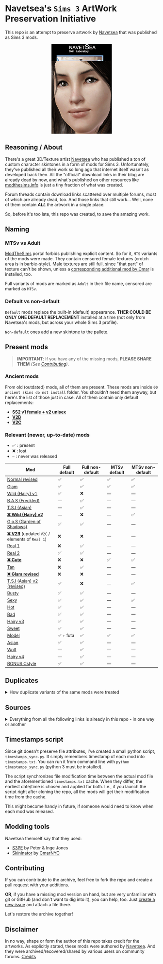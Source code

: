 # **Navetsea**'s `Sims 3` ArtWork Preservation Initiative

This repo is an attempt to preserve artwork by [Navetsea](https://navetsea.blogspot.com/) that was published as Sims 3 mods.

<p align="center">
	<img src="/_PREVIEW/_facial_skin_comparison.gif" alt="Facial skin comparison"/>
</p>

## Reasoning / About
There's a great 3D/Texture artist [Navetsea](https://navetsea.blogspot.com/) who has published a ton of custom character skintones in a form of mods for Sims 3. Unfortunately, they've published all their work so long ago that internet itself wasn't as developed back then. All the "official" download links in their blog are already dead by now, and what's published on other resources like [modthesims.info](https://modthesims.info/downloads/ts3/342/?showType=1&t=normal&p=1&csort=0&u=57347) is just a tiny fraction of what was created.

Forum threads contain download links scattered over multiple forums, most of which are already dead, too. And those links that still work... Well, none of them contain _**ALL**_ the artwork in a single place.

So, before it's too late, this repo was created, to save the amazing work.

## Naming
### MTSv vs Adult
[ModTheSims](https://modthesims.info/d/479460) portal forbids publishing explicit content. So for it, `MTS` variants of the mods were made. They contain censored female textures (crotch area is in barbie-style). Male textures are still full, since "that part" of texture can't be shown, unless a [corresponding additional mod by Cmar](http://sexysims.info/download.php?t=173718) is installed, too.

Full variants of mods are marked as `Adult` in their file name, censored are marked as `MTSv`.

### Default vs non-default
`Default` mods replace the built-in (default) appearance. **THER COULD BE ONLY ONE DEFAULT REPLACEMENT** installed at a time (not only from Navetsea's mods, but across your whole Sims 3 profile).

`Non-default` ones add a new skintone to the pallete.

## Present mods
> __IMPORTANT__: If you have any of the missing mods, **PLEASE SHARE THEM** *(See [Contributing](#contributing))*.

### Ancient mods
From old (outdated) mods, all of them are present. These mods are inside `00 ancient skins do not install` folder. You shouldn't need them anyway, but here's the list of those just in case. All of them contain only default replacements:

- [**SS2 v1 female + v2 unisex**](/00%20ancient%20skins%20do%20not%20install/SS2%20v1%20female%20%2B%20v2%20unisex)
- [**V2B**](/00%20ancient%20skins%20do%20not%20install/V2B)
- [**V2C**](/00%20ancient%20skins%20do%20not%20install/V2C)

### Relevant (newer, up-to-date) mods

- ✅ : present
- ❌ : lost
- `—` : never was released

| Mod                                                                  | Full default | Full non-default | MTSv default | MTSv non-default |
| -------------------------------------------------------------------- | ------------ | ---------------- | ------------ | ---------------- |
| [Normal revised](/01%20Normal%20revised)                             | ✅            | ✅                | ✅            | ✅                |
| [Glam](/02%20Glam)                                                   | ✅            | ✅                | ✅            | ✅                |
| [Wild (Hairy) v1](/03%20Wild%20(Hairy)%20v1)                         | ✅            | ❌                | —            | —                |
| [B.A.S (Freckled)](/04%20B.A.S%20(Freckled))                         | —            | ✅                | —            | —                |
| [T.S.I (Asian)](/05%20T.S.I%20(Asian))                               | —            | ✅                | —            | —                |
| [**❌ Wild (Hairy) v2**](/06%20Wild%20(Hairy)%20v2)                   | —            | ❌                | —            | ✅                |
| [G.o.S (Garden of Shadows)](/07%20G.o.S%20(Garden%20of%20Shadows))   | ✅            | ✅                | —            | —                |
| [**❌ V2R**](/08%20V2R) (updated `V2C` / elements of `Real 1`)        | ❌            | ❌                | —            | —                |
| [Real 1](/09%20Real%201)                                             | ❌            | ✅                | —            | —                |
| [Real 2](/10%20Real%202)                                             | ✅            | ✅                | —            | —                |
| [**❌ Cute**](/11%20Cute)                                             | ❌            | ❌                | ✅            | ✅                |
| [Tan](/12%20Tan)                                                     | ❌            | ✅                | —            | —                |
| [**❌ Glam revised**](/13%20Glam%20revised)                           | ❌            | ❌                | —            | —                |
| [T.S.I (Asian) v2 (revised)](/14%20T.S.I%20(Asian)%20v2%20(revised)) | ✅            | ❌                | —            | ✅                |
| [Busty](/15%20Busty)                                                 | ✅            | ✅                | —            | —                |
| [Sexy](/16%20Sexy)                                                   | ✅            | ✅                | —            | ✅                |
| [Hot](/17%20Hot)                                                     | ✅            | ✅                | —            | —                |
| [Bad](/18.1%20Bad)                                                   | ✅            | ✅                | —            | —                |
| [Hairy v3](/18.2%20Hairy%20v3)                                       | ✅            | ✅                | —            | —                |
| [Sweet](/19%20Sweet)                                                 | ✅            | ✅                | —            | —                |
| [Model](/20%20Model)                                                 | ✅ + futa     | ✅                | ✅            | ✅                |
| [Asian](/21%20Asian)                                                 | ✅            | ✅                | —            | —                |
| [Wolf](/22%20Wolf)                                                   | —            | ✅                | —            | —                |
| [Hairy v4](/23%20Hairy%20v4)                                         | —            | ✅                | —            | —                |
| [BONUS Cstyle](/BONUS%20Cstyle)                                      | ✅            | ✅                | —            | —                |

## Duplicates
<details>
<summary>How duplicate variants of the same mods were treated</summary>

If you try to search for Navetsea's mods yourself, you'll soon discover that there are multiple different binary `.package` files for each mod in the internet. It's unclear what's the difference between them and which one you should choose.

Therefore, I have downloaded all the possible variations of Navetsea's mods that I was able to find and I manually compared them. First, with bit-to-bit comparison. Then, using s3pe v14-0222-1852 I've actually extracted their contents (the textures themselves) and compared those.
When a bunch of duplicates were found, I've chosen the file with the smallest size. As far as I managed to learn it myself, `.package` file is basically just an archive. So if two files have exactly the same contents, they are effectively the same mod. The smaller one is just compressed better.

Feel free to correct me if I got it wrong (other, bigger versions of each file are kept in git history anyway).
</details>

## Sources
<details>
<summary>Everything from all the following links is already in this repo - in one way or another</summary>

- All the mods available for download on:
	
	- [modthesims.info](https://modthesims.info/downloads/ts3/342/?showType=1&t=normal&p=1&csort=0&u=57347)
	- [sexysims.info](http://sexysims.info/download.php?t=173792)
- The main archive by [wapitawg](https://www.loverslab.com/profile/577239-wapitawg/):
	
	- https://www.loverslab.com/topic/177185-navetsea-face-in-skins-collection-25-skins-in-default-and-non-default-versions/
	- https://mega.nz/folder/UgBCwbpQ#le0T3O2UCryBMo8qziB3Dg
	- They specified there that, in turn, their own sources were:
		* [Insimadult board](http://www.insimadult.org/index.php?action=profile;u=73817;sa=showTopics)
		* [CStyle forums](https://cstylessims3forum.forumotion.com/)
		* [Garden of Shadows forums](https://gardenofshadows.org.uk/gardenofshadows/index.php)
- https://www.loverslab.com/topic/77817-navetsea-skins/#comment-1897886 / http://www.mediafire.com/download/cd33i3frcw22uf3/navetsea_skins.rar
- https://www.loverslab.com/topic/77817-navetsea-skins/#comment-1897886 / https://www.mediafire.com/folder/ta2jxwevxenqs/navetsea_skins
- https://www.loverslab.com/topic/77817-navetsea-skins/#comment-1899629 / http://simfileshare.net/download/144124/
- https://www.loverslab.com/topic/77817-navetsea-skins/#comment-2152693
- https://www.loverslab.com/topic/77817-navetsea-skins/#comment-2158835
- https://www.loverslab.com/topic/77817-navetsea-skins/page/2/#comment-3253139

- https://modthesims.info/showthread.php?p=4616774#post4616774 / https://www.mediafire.com/file/4m5p4gspeyhg6k7/navetsea_F-IN_TS3_Adult_real2_default.7z/file
- https://modthesims.info/showthread.php?p=5095588#post5095588 / https://www.mediafire.com/file/7jwx7l5jye4sdmd/navetseaF-INTS3MTSvcutenondefault.7z/file
- https://modthesims.info/showthread.php?p=5175045#post5175045 / http://depositfiles.com/files/vtcqxi5nx
- https://modthesims.info/showthread.php?p=5441275#post5441275 / https://mega.nz/#!3J8wGKZS!qMpsqvqjprPyGhfUlbJyqGG96I7fJzZygeDyFBWrwwI

</details>

## Timestamps script
Since git doesn't preserve file attributes, I've created a small python script, `timestamps_sync.py`.
It simply remembers timestamp of each mod into `timestamps.txt`. You can run it from command line with `python timestamps_sync.py` (python 3 must be installed).

The script synchronizes file modification time between the actual mod file and the aforementioned `timestamps.txt` cache. When they differ, the earliest date/time is chosen and applied for both. I.e., if you launch the script right after cloning the repo, all the mods will get their modification time from the cache.

This might become handy in future, if someone would need to know when each mod was released.

## Modding tools
Navetsea themself say that they used:

- [S3PE](http://www.simlogical.com/s3pe.htm) by Peter & Inge Jones
- [Skininator](https://modthesims.info/d/389488/skininator-a-tool-to-make-non-default-and-default-custom-skins-new-version-1-10-2013.html) by [CmarNYC](https://modthesims.info/member.php?u=3216596)

## Contributing
If you can contribute to the archive, feel free to fork the repo and create a pull request with your additions.

**OR**, if you have a missing mod version on hand, but are very unfamiliar with git or GitHub (and don't want to dig into it), you can help, too. Just [create a new issue](../../issues) and attach a file there.

Let's restore the archive together!

## Disclaimer
In no way, shape or form the author of this repo takes credit for the artworks. As explicitly stated, these mods were authored by [Navetsea](https://navetsea.blogspot.com/). And they were archived/recovered/shared by various users on community forums. [Credits](/CREDITS.md)
